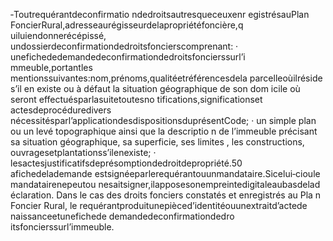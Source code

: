 ‐Toutrequérantdeconfirmatio ndedroitsautresqueceuxenr egistrésauPlan FoncierRural,adresseaurégisseurdelapropriétéfoncière,q uiluiendonnerécépissé, undossierdeconfirmationdedroitsfoncierscomprenant:
· unefichededemandedeconfirmationdedroitsfoncierssurl’i mmeuble,portantles
mentionssuivantes:nom,prénoms,qualitéetréférencesdela parcelleoùilréside s’il en existe ou à défaut la situation géographique de son dom icile où seront effectuésparlasuitetoutesno tifications,significationset actesdeprocéduredivers nécessitésparl’applicationdesdispositionsduprésentCode;
· un simple plan ou un levé topographique ainsi que la descriptio n de l’immeuble
précisant sa situation géographique, sa superficie, ses limites , les constructions, ouvragesetplantationss’ilenexiste;
· lesactesjustificatifsdeprésomptiondedroitdepropriété.50 afichedelademande
estsignéeparlerequérantouunmandataire.Sicelui‐cioule mandatairenepeutou nesaitsigner,ilapposesonempreintedigitaleaubasdelad éclaration.
Dans le cas des droits fonciers constatés et enregistrés au Pla n Foncier Rural, le requérantproduitunepièced’identitéouunextraitd’actede naissanceetunefichede demandedeconfirmationdedro itsfoncierssurl’immeuble.